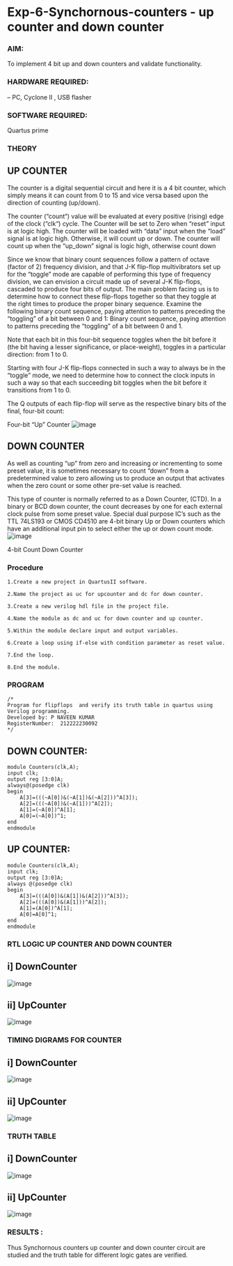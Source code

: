 # Exp-6-Synchornous-counters - up counter and down counter 
### AIM: 
To implement 4 bit up and down counters and validate  functionality.
### HARDWARE REQUIRED:  
– PC, Cyclone II , USB flasher
### SOFTWARE REQUIRED:  
Quartus prime
### THEORY 

## UP COUNTER 
The counter is a digital sequential circuit and here it is a 4 bit counter, which simply means it can count from 0 to 15 and vice versa based upon the direction of counting (up/down). 

The counter (“count“) value will be evaluated at every positive (rising) edge of the clock (“clk“) cycle.
The Counter will be set to Zero when “reset” input is at logic high.
The counter will be loaded with “data” input when the “load” signal is at logic high. Otherwise, it will count up or down.
The counter will count up when the “up_down” signal is logic high, otherwise count down

Since we know that binary count sequences follow a pattern of octave (factor of 2) frequency division, and that J-K flip-flop multivibrators set up for the “toggle” mode are capable of performing this type of frequency division, we can envision a circuit made up of several J-K flip-flops, cascaded to produce four bits of output.
The main problem facing us is to determine how to connect these flip-flops together so that they toggle at the right times to produce the proper binary sequence.
Examine the following binary count sequence, paying attention to patterns preceding the “toggling” of a bit between 0 and 1:
Binary count sequence, paying attention to patterns preceding the “toggling” of a bit between 0 and 1.

Note that each bit in this four-bit sequence toggles when the bit before it (the bit having a lesser significance, or place-weight), toggles in a particular direction: from 1 to 0.



 
 

Starting with four J-K flip-flops connected in such a way to always be in the “toggle” mode, we need to determine how to connect the clock inputs in such a way so that each succeeding bit toggles when the bit before it transitions from 1 to 0.

The Q outputs of each flip-flop will serve as the respective binary bits of the final, four-bit count:

 
 

Four-bit “Up” Counter
![image](https://user-images.githubusercontent.com/36288975/169644758-b2f4339d-9532-40c5-af40-8f4f8c942e2c.png)



## DOWN COUNTER 

As well as counting “up” from zero and increasing or incrementing to some preset value, it is sometimes necessary to count “down” from a predetermined value to zero allowing us to produce an output that activates when the zero count or some other pre-set value is reached.

This type of counter is normally referred to as a Down Counter, (CTD). In a binary or BCD down counter, the count decreases by one for each external clock pulse from some preset value. Special dual purpose IC’s such as the TTL 74LS193 or CMOS CD4510 are 4-bit binary Up or Down counters which have an additional input pin to select either the up or down count mode.
![image](https://user-images.githubusercontent.com/36288975/169644844-1a14e123-7228-4ed8-81a9-eb937dff4ac8.png)


4-bit Count Down Counter
### Procedure
```
1.Create a new project in QuartusII software.

2.Name the project as uc for upcounter and dc for down counter.

3.Create a new verilog hdl file in the project file.

4.Name the module as dc and uc for down counter and up counter.

5.Within the module declare input and output variables.

6.Create a loop using if-else with condition parameter as reset value.

7.End the loop.

8.End the module.
```
### PROGRAM 
```
/*
Program for flipflops  and verify its truth table in quartus using Verilog programming.
Developed by: P NAVEEN KUMAR
RegisterNumber:  212222230092
*/
```
## DOWN COUNTER:
```
module Counters(clk,A);
input clk;
output reg [3:0]A;
always@(posedge clk)
begin
	A[3]=(((~A[0])&(~A[1])&(~A[2]))^A[3]);
	A[2]=(((~A[0])&(~A[1]))^A[2]);
	A[1]=(~A[0])^A[1];
	A[0]=(~A[0])^1;
end
endmodule
```
## UP COUNTER:
```
module Counters(clk,A);
input clk;
output reg [3:0]A;
always @(posedge clk)
begin
	A[3]=(((A[0])&(A[1])&(A[2]))^A[3]);
	A[2]=(((A[0])&(A[1]))^A[2]);
	A[1]=(A[0])^A[1];
	A[0]=A[0]^1;
end
endmodule
```
### RTL LOGIC UP COUNTER AND DOWN COUNTER  
## i] DownCounter
![image](https://github.com/Naveen22009215/Exp-7-Synchornous-counters-/assets/119401470/8ffa66fa-1381-4c1b-b8d6-1f8a13447f53)

## ii] UpCounter
![image](https://github.com/Naveen22009215/Exp-7-Synchornous-counters-/assets/119401470/b0e62a0c-7b9b-464f-9a21-04048f7466ac)

### TIMING DIGRAMS FOR COUNTER  
## i] DownCounter
![image](https://github.com/Naveen22009215/Exp-7-Synchornous-counters-/assets/119401470/9f09621a-871f-4ed4-8726-52cba526aa7e)

## ii] UpCounter
![image](https://github.com/Naveen22009215/Exp-7-Synchornous-counters-/assets/119401470/fca300f7-1554-4d72-b1e6-2868a00d68c1)

### TRUTH TABLE 
## i] DownCounter
![image](https://github.com/Naveen22009215/Exp-7-Synchornous-counters-/assets/119401470/d5e586ef-2c1b-46d8-b336-c327facda413)

## ii] UpCounter
![image](https://github.com/Naveen22009215/Exp-7-Synchornous-counters-/assets/119401470/7f88974c-5066-4a9d-a015-114b70b0cfbc)

### RESULTS :
Thus Synchornous counters up counter and down counter circuit are studied and the truth table for different logic gates are verified.
